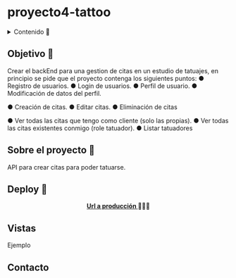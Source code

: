 # proyecto4-tattoo

<details>
  <summary>Contenido 📝</summary>
  <ol>
    <li><a href="#objetivo-🎯">Objetivo</a></li>
    <li><a href="#sobre-el-proyecto-🔎">Sobre el proyecto</a></li>
    <li><a href="#deploy-🚀">Deploy</a></li>
    <li><a href="#vistas">Vistas</a></li>
    <li><a href="#contacto">Contacto</a></li>
  </ol>
</details>

## Objetivo 🎯
Crear el backEnd para una gestion de citas en un estudio de tatuajes, en principio se pide que el proyecto contenga los siguientes puntos:
● Registro de usuarios.
● Login de usuarios.
● Perfil de usuario.
● Modificación de datos del perfil.

● Creación de citas.
● Editar citas.
● Eliminación de citas

● Ver todas las citas que tengo como cliente (solo las propias).
● Ver todas las citas existentes conmigo (role tatuador).
● Listar tatuadores

## Sobre el proyecto 🔎
API para crear citas para poder tatuarse.
## Deploy 🚀
<div align="center">
    <a href="https://www.google.com"><strong>Url a producción </strong></a>🚀🚀🚀
</div>



## Vistas
Ejemplo
<!-- <img src="./img/cat.jpg">   -->


## Contacto
